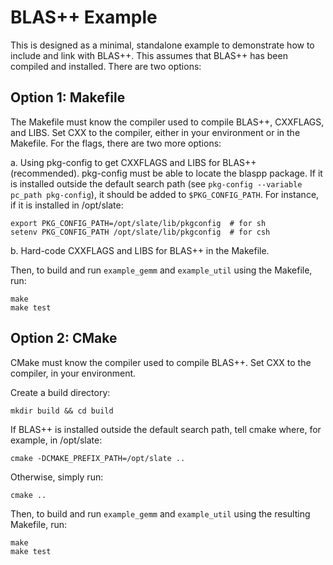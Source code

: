 BLAS++ Example
================================================================================

This is designed as a minimal, standalone example to demonstrate
how to include and link with BLAS++. This assumes that BLAS++ has
been compiled and installed. There are two options:

## Option 1: Makefile

The Makefile must know the compiler used to compile BLAS++,
CXXFLAGS, and LIBS. Set CXX to the compiler, either in your environment
or in the Makefile. For the flags, there are two more options:

a. Using pkg-config to get CXXFLAGS and LIBS for BLAS++ (recommended).
pkg-config must be able to locate the blaspp package. If it is installed
outside the default search path (see `pkg-config --variable pc_path pkg-config`),
it should be added to `$PKG_CONFIG_PATH`. For instance, if it is installed
in /opt/slate:

    export PKG_CONFIG_PATH=/opt/slate/lib/pkgconfig  # for sh
    setenv PKG_CONFIG_PATH /opt/slate/lib/pkgconfig  # for csh

b. Hard-code CXXFLAGS and LIBS for BLAS++ in the Makefile.

Then, to build and run `example_gemm` and `example_util` using the
Makefile, run:

    make
    make test

## Option 2: CMake

CMake must know the compiler used to compile BLAS++. Set CXX to the
compiler, in your environment.

Create a build directory:

    mkdir build && cd build

If BLAS++ is installed outside the default search path, tell cmake
where, for example, in /opt/slate:

    cmake -DCMAKE_PREFIX_PATH=/opt/slate ..

Otherwise, simply run:

    cmake ..

Then, to build and run `example_gemm` and `example_util` using the
resulting Makefile, run:

    make
    make test
